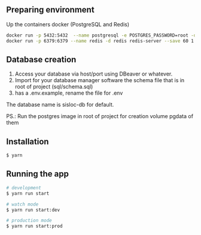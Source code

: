 ## Preparing environment

Up the containers docker (PostgreSQL and Redis)
```bash
docker run -p 5432:5432  --name postgresql -e POSTGRES_PASSWORD=root -d postgres
docker run -p 6379:6379 --name redis -d redis redis-server --save 60 1 --loglevel warning
```

## Database creation

1. Access your database via host/port using DBeaver or whatever.
2. Import for your database manager software the schema file that is in root of project (sql/schema.sql)
3. has a .env.example, rename the file for .env

The database name is sisloc-db for default.

PS.: Run the postgres image in root of project for creation volume pgdata of them

## Installation

```bash
$ yarn
```

## Running the app

```bash
# development
$ yarn run start

# watch mode
$ yarn run start:dev

# production mode
$ yarn run start:prod
```
